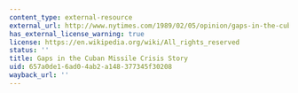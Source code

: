 ```yaml
---
content_type: external-resource
external_url: http://www.nytimes.com/1989/02/05/opinion/gaps-in-the-cuban-missile-crisis-story.html?pagewanted=all
has_external_license_warning: true
license: https://en.wikipedia.org/wiki/All_rights_reserved
status: ''
title: Gaps in the Cuban Missile Crisis Story
uid: 657a0de1-6ad0-4ab2-a148-377345f30208
wayback_url: ''
---
```

